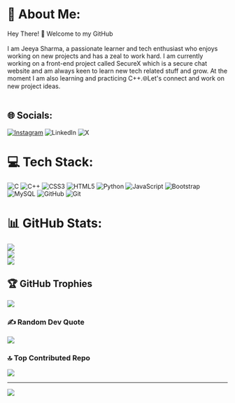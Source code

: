 # 💫 About Me:
Hey There! 👋 Welcome to my GitHub<br><br>I am Jeeya Sharma, a passionate learner and tech enthusiast who enjoys working on new projects and has a zeal to work hard. I am currently working on a front-end project called SecureX which is a secure chat website and am always keen to learn new tech related stuff and grow. At the moment I am also learning and practicing C++.🌐Let's connect and work on new project ideas.<br><br>


## 🌐 Socials:
[![Instagram](https://img.shields.io/badge/Instagram-%23E4405F.svg?logo=Instagram&logoColor=white)](https://instagram.com/jeeya.s24) ![LinkedIn](https://img.shields.io/badge/LinkedIn-%230077B5.svg?logo=linkedin&logoColor=white) ![X](https://img.shields.io/badge/X-black.svg?logo=X&logoColor=white) 

# 💻 Tech Stack:
![C](https://img.shields.io/badge/c-%2300599C.svg?style=for-the-badge&logo=c&logoColor=white) ![C++](https://img.shields.io/badge/c++-%2300599C.svg?style=for-the-badge&logo=c%2B%2B&logoColor=white) ![CSS3](https://img.shields.io/badge/css3-%231572B6.svg?style=for-the-badge&logo=css3&logoColor=white) ![HTML5](https://img.shields.io/badge/html5-%23E34F26.svg?style=for-the-badge&logo=html5&logoColor=white) ![Python](https://img.shields.io/badge/python-3670A0?style=for-the-badge&logo=python&logoColor=ffdd54) ![JavaScript](https://img.shields.io/badge/javascript-%23323330.svg?style=for-the-badge&logo=javascript&logoColor=%23F7DF1E) ![Bootstrap](https://img.shields.io/badge/bootstrap-%238511FA.svg?style=for-the-badge&logo=bootstrap&logoColor=white) ![MySQL](https://img.shields.io/badge/mysql-4479A1.svg?style=for-the-badge&logo=mysql&logoColor=white) ![GitHub](https://img.shields.io/badge/github-%23121011.svg?style=for-the-badge&logo=github&logoColor=white) ![Git](https://img.shields.io/badge/git-%23F05033.svg?style=for-the-badge&logo=git&logoColor=white)
# 📊 GitHub Stats:
![](https://github-readme-stats.vercel.app/api?username=JeeyaSharma&theme=dark&hide_border=false&include_all_commits=false&count_private=false)<br/>
![](https://github-readme-streak-stats.herokuapp.com/?user=JeeyaSharma&theme=dark&hide_border=false)<br/>
![](https://github-readme-stats.vercel.app/api/top-langs/?username=JeeyaSharma&theme=dark&hide_border=false&include_all_commits=false&count_private=false&layout=compact)

## 🏆 GitHub Trophies
![](https://github-profile-trophy.vercel.app/?username=JeeyaSharma&theme=radical&no-frame=false&no-bg=true&margin-w=4)

### ✍️ Random Dev Quote
![](https://quotes-github-readme.vercel.app/api?type=vetical&theme=radical)

### 🔝 Top Contributed Repo
![](https://github-contributor-stats.vercel.app/api?username=JeeyaSharma&limit=5&theme=dark&combine_all_yearly_contributions=true)

---
[![](https://visitcount.itsvg.in/api?id=JeeyaSharma&icon=4&color=0)](https://visitcount.itsvg.in)

<!-- Proudly created with GPRM ( https://gprm.itsvg.in ) -->
